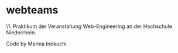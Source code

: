 # webteams

\1. Praktikum der Veranstaltung Web-Engineering an der Hochschule Niederrhein.

Code by Marina Inokuchi
